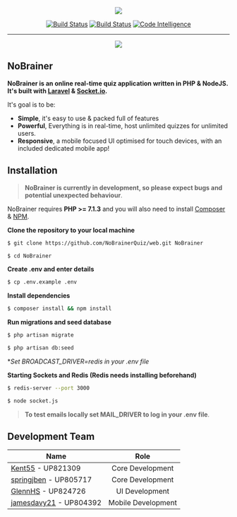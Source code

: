 <p align="center"><img src="https://image.ibb.co/b9a4gw/nobrainer.png">
</p>

<p align="center">
   <a href="https://travis-ci.org/NoBrainerQuiz/web" target="_blank"><img src="https://travis-ci.org/NoBrainerQuiz/web.svg?branch=master" alt="Build Status"></a>
   <a href="https://scrutinizer-ci.com/g/NoBrainerQuiz/web/" target="_blank"><img src="https://scrutinizer-ci.com/g/NoBrainerQuiz/web/badges/quality-score.png?b=master" alt="Build Status"></a>
<a href="https://scrutinizer-ci.com/g/NoBrainerQuiz/web/" target="_blank"><img src="https://scrutinizer-ci.com/g/NoBrainerQuiz/web/badges/code-intelligence.svg?b=master" alt="Code Intelligence"></a>

   <hr />
</p>

<p align="center"><img src="https://goo.gl/dUPhKZ" /></p>

## NoBrainer ##

**NoBrainer is an online real-time quiz application written in PHP & NodeJS. It's built with [Laravel](https://laravel.com)  & [Socket.io](https://socket.io/).**

It's goal is to be:

* **Simple**, it's easy to use & packed full of features
* **Powerful**, Everything is in real-time, host unlimited quizzes for unlimited users.
* **Responsive**, a mobile focused UI optimised for touch devices, with an included dedicated mobile app!


## Installation

> **NoBrainer is currently in development, so please expect bugs and potential unexpected behaviour**.

NoBrainer requires **PHP >= 7.1.3** and you will also need to install [Composer](https://getcomposer.org) & [NPM](https://www.npmjs.com).

**Clone the repository to your local machine**
```bash
$ git clone https://github.com/NoBrainerQuiz/web.git NoBrainer
```
```bash
$ cd NoBrainer
```
**Create .env and enter details**
```bash
$ cp .env.example .env
```

**Install dependencies**
```bash
$ composer install && npm install
```

**Run migrations and seed database**
```bash
$ php artisan migrate
```
```bash
$ php artisan db:seed
```

**Set BROADCAST_DRIVER=redis in your .env file*

**Starting Sockets and Redis (Redis needs installing beforehand)**
```bash
$ redis-server --port 3000
```
```bash
$ node socket.js
```

> **To test emails locally set MAIL_DRIVER to log in your .env file**.

## Development Team

| Name        | Role          |
| ------------- |:-------------:|
| [Kent55](https://github.com/Kent55) - UP821309       | Core Development
| [springjben](https://github.com/springjben) - UP805717      | Core Development      
| [GlennHS](https://github.com/GlennHS) - UP824726 | UI Development      
| [jamesdavy21](https://github.com/jamesdavy21) - UP804392 | Mobile Development  
